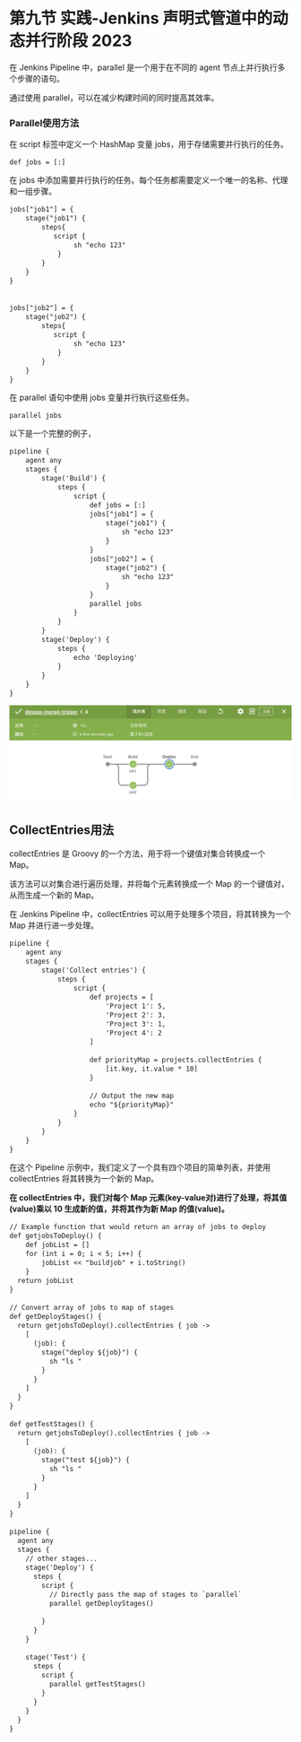 # **第九节 实践-Jenkins 声明式管道中的动态并行阶段 2023**

在 Jenkins Pipeline 中，parallel 是一个用于在不同的 agent 节点上并行执行多个步骤的语句。

通过使用 parallel，可以在减少构建时间的同时提高其效率。

### Parallel使用方法

在 script 标签中定义一个 HashMap 变量 jobs，用于存储需要并行执行的任务。

```
def jobs = [:]
```

在 jobs 中添加需要并行执行的任务。每个任务都需要定义一个唯一的名称、代理和一组步骤。

```
jobs["job1"] = {
    stage("job1") {
        steps{
           script {
                sh "echo 123"
            }
        }
    }
}


jobs["job2"] = {
    stage("job2") {
        steps{
           script {
                sh "echo 123"
            }
        }
    }
}
```

在 parallel 语句中使用 jobs 变量并行执行这些任务。

```
parallel jobs
```

以下是一个完整的例子，

```
pipeline {
    agent any
    stages {
        stage('Build') {
            steps {
                script {
                    def jobs = [:]
                    jobs["job1"] = {
                        stage("job1") {
                            sh "echo 123"
                        }
                    }
                    jobs["job2"] = {
                        stage("job2") {
                            sh "echo 123"
                        }
                    }
                    parallel jobs
                }
            }
        }
        stage('Deploy') {
            steps {
                echo 'Deploying'
            }
        }
    }
}
```

![Alt Image Text](../images/chap2_9_1.png "Body image")

## CollectEntries用法

collectEntries 是 Groovy 的一个方法，用于将一个键值对集合转换成一个 Map。

该方法可以对集合进行遍历处理，并将每个元素转换成一个 Map 的一个键值对，从而生成一个新的 Map。

在 Jenkins Pipeline 中，collectEntries 可以用于处理多个项目，将其转换为一个 Map 并进行进一步处理。

```
pipeline {
    agent any
    stages {
        stage('Collect entries') {
            steps {
                script {
                    def projects = [
                        'Project 1': 5,
                        'Project 2': 3,
                        'Project 3': 1,
                        'Project 4': 2
                    ]
                    
                    def priorityMap = projects.collectEntries {
                        [it.key, it.value * 10]
                    }
                    
                    // Output the new map
                    echo "${priorityMap}"
                }
            }
        }
    }
}
```

在这个 Pipeline 示例中，我们定义了一个具有四个项目的简单列表，并使用 collectEntries 将其转换为一个新的 Map。

**在 collectEntries 中，我们对每个 Map 元素(key-value对)进行了处理，将其值(value)乘以 10 生成新的值，并将其作为新 Map 的值(value)。**

```
// Example function that would return an array of jobs to deploy
def getjobsToDeploy() {
    def jobList = []
    for (int i = 0; i < 5; i++) {
        jobList << "buildjob" + i.toString()
    }
  return jobList
}

// Convert array of jobs to map of stages
def getDeployStages() {
  return getjobsToDeploy().collectEntries { job ->
    [
      (job): {
        stage("deploy ${job}") {
          sh "ls "
        }
      }
    ]
  }
}

def getTestStages() {
  return getjobsToDeploy().collectEntries { job ->
    [
      (job): {
        stage("test ${job}") {
          sh "ls "
        }
      }
    ]
  }
}

pipeline {
  agent any
  stages {
    // other stages...
    stage('Deploy') {
      steps {
        script {
          // Directly pass the map of stages to `parallel`
          parallel getDeployStages()
          
        }
      }
    }

    stage('Test') {
      steps {
        script {
          parallel getTestStages() 
        }
      }
    }
  }
}
```